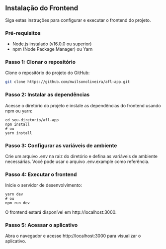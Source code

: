 ## Instalação do Frontend

Siga estas instruções para configurar e executar o frontend do projeto.

### Pré-requisitos

- Node.js instalado (v16.0.0 ou superior)
- npm (Node Package Manager) ou Yarn

### Passo 1: Clonar o repositório

Clone o repositório do projeto do GitHub:

```bash
git clone https://github.com/mwilsonoliveira/afl-app.git
```

### Passo 2: Instalar as dependências

Acesse o diretório do projeto e instale as dependências do frontend usando npm ou yarn:

```
cd seu-diretorio/afl-app
npm install
# ou
yarn install
```

### Passo 3: Configurar as variáveis de ambiente

Crie um arquivo .env na raiz do diretório e defina as variáveis de ambiente necessárias. Você pode usar o arquivo .env.example como referência.

### Passo 4: Executar o frontend

Inicie o servidor de desenvolvimento:

```
yarn dev
# ou
npm run dev
```

O frontend estará disponível em http://localhost:3000.

### Passo 5: Acessar o aplicativo

Abra o navegador e acesse http://localhost:3000 para visualizar o aplicativo.
